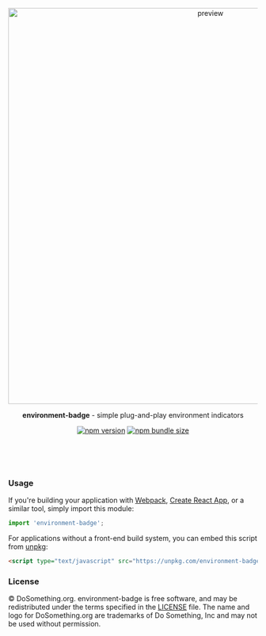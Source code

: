 <p align="center">
  <img width="801" height="auto" alt="preview" src="https://user-images.githubusercontent.com/583202/48219897-d3d0b680-e35b-11e8-9ad6-356fa14eeeb9.png">
</p>

<p align="center">
  <strong>environment-badge</strong> - simple plug-and-play environment indicators
</p>

<p align="center">
  <a href="https://npmjs.org/package/environment-badge"><img alt="npm version" src="https://img.shields.io/npm/v/environment-badge.svg"></a>  <a href="https://bundlephobia.com/result?p=environment-badge"><img alt="npm bundle size" src="https://img.shields.io/bundlephobia/minzip/environment-badge.svg" /></a>
</p>
<br/><br/><br/>

### Usage
If you're building your application with [Webpack](https://webpack.js.org), [Create React App](https://facebook.github.io/create-react-app/), or a similar tool, simply import this module:

```js
import 'environment-badge';
```

For applications without a front-end build system, you can embed this script from [unpkg](https://unpkg.com):

```html
<script type="text/javascript" src="https://unpkg.com/environment-badge@0.0.1"></script>
```


### License

&copy; DoSomething.org. environment-badge is free software, and may be redistributed under the terms specified
in the [LICENSE](https://github.com/DoSomething/environment-badge/blob/master/LICENSE) file. The name and logo for
DoSomething.org are trademarks of Do Something, Inc and may not be used without permission.
